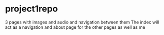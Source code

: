 # project1repo
 3 pages with images and audio and navigation between them
The index will act as a navigation and about page for the other pages as well as me